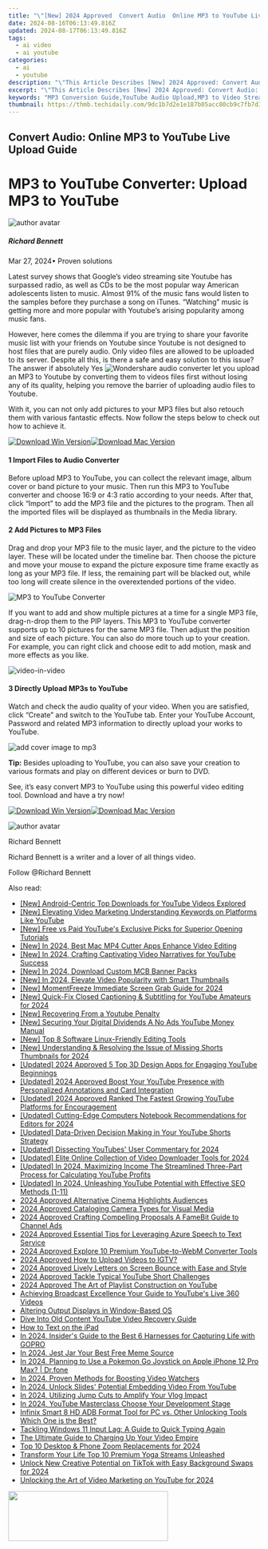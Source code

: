 ```yaml
---
title: "\"[New] 2024 Approved  Convert Audio  Online MP3 to YouTube Live Upload Guide\""
date: 2024-08-16T06:13:49.816Z
updated: 2024-08-17T06:13:49.816Z
tags:
  - ai video
  - ai youtube
categories:
  - ai
  - youtube
description: "\"This Article Describes [New] 2024 Approved: Convert Audio: Online MP3 to YouTube Live Upload Guide\""
excerpt: "\"This Article Describes [New] 2024 Approved: Convert Audio: Online MP3 to YouTube Live Upload Guide\""
keywords: "MP3 Conversion Guide,YouTube Audio Upload,MP3 to Video Streaming,Live Music Uploading,Online Audio Conversion,YouTube Live Upload Tips,MP3 to YouTube Guide"
thumbnail: https://thmb.techidaily.com/9dc1b7d2e1e187b05acc80cb9c7fb7d37982a55474766bf6cca6ff87f0dad9cf.jpg
---
```


## Convert Audio: Online MP3 to YouTube Live Upload Guide

# MP3 to YouTube Converter: Upload MP3 to YouTube

![author avatar](https://images.wondershare.com/filmora/article-images/richard-bennett.jpg)

##### Richard Bennett

 Mar 27, 2024• Proven solutions

 Latest survey shows that Google’s video streaming site Youtube has surpassed radio, as well as CDs to be the most popular way American adolescents listen to music. Almost 91% of the music fans would listen to the samples before they purchase a song on iTunes. “Watching” music is getting more and more popular with Youtube’s arising popularity among music fans.

 However, here comes the dilemma if you are trying to share your favorite music list with your friends on Youtube since Youtube is not designed to host files that are purely audio. Only video files are allowed to be uploaded to its server. Despite all this, is there a safe and easy solution to this issue? The answer if absolutely Yes ![Wondershare audio converter](https://tools.techidaily.com/wondershare/filmora/download/) let you upload an MP3 to Youtube by converting them to videos files first without losing any of its quality, helping you remove the barrier of uploading audio files to Youtube.

 With it, you can not only add pictures to your MP3 files but also retouch them with various fantastic effects. Now follow the steps below to check out how to achieve it.

[![Download Win Version](https://images.wondershare.com/filmora/guide/download-btn-win.jpg)](https://tools.techidaily.com/wondershare/filmora/download/)[![Download Mac Version](https://images.wondershare.com/filmora/guide/download-btn-mac.jpg)](https://tools.techidaily.com/wondershare/filmora/download/)

#### 1 Import Files to Audio Converter

 Before upload MP3 to YouTube, you can collect the relevant image, album cover or band picture to your music. Then run this MP3 to YouTube converter and choose 16:9 or 4:3 ratio according to your needs. After that, click “Import” to add the MP3 file and the pictures to the program. Then all the imported files will be displayed as thumbnails in the Media library.

#### 2 Add Pictures to MP3 Files

 Drag and drop your MP3 file to the music layer, and the picture to the video layer. These will be located under the timeline bar. Then choose the picture and move your mouse to expand the picture exposure time frame exactly as long as your MP3 file. If less, the remaining part will be blacked out, while too long will create silence in the overextended portions of the video.

![MP3 to YouTube Converter](https://images.wondershare.com/images/multimedia/video-editor/add-picture-to-music.jpg)

 If you want to add and show multiple pictures at a time for a single MP3 file, drag-n-drop them to the PIP layers. This MP3 to YouTube converter supports up to 10 pictures for the same MP3 file. Then adjust the position and size of each picture. You can also do more touch up to your creation. For example, you can right click and choose edit to add motion, mask and more effects as you like.

![video-in-video](https://images.wondershare.com/images/multimedia/video-editor/video-in-video.jpg)

#### 3 Directly Upload MP3s to YouTube

 Watch and check the audio quality of your video. When you are satisfied, click “Create” and switch to the YouTube tab. Enter your YouTube Account, Password and related MP3 information to directly upload your works to YouTube.

![add cover image to mp3](https://images.wondershare.com/images/multimedia/video-editor/apple-device.jpg)

**Tip:**
Besides uploading to YouTube, you can also save your creation to various formats and play on different devices or burn to DVD.

 See, it’s easy convert MP3 to YouTube using this powerful video editing tool. Download and have a try now!

[![Download Win Version](https://images.wondershare.com/filmora/guide/download-btn-win.jpg)](https://tools.techidaily.com/wondershare/filmora/download/)[![Download Mac Version](https://images.wondershare.com/filmora/guide/download-btn-mac.jpg)](https://tools.techidaily.com/wondershare/filmora/download/)

![author avatar](https://images.wondershare.com/filmora/article-images/richard-bennett.jpg)

Richard Bennett

Richard Bennett is a writer and a lover of all things video.

Follow @Richard Bennett


<ins class="adsbygoogle"
     style="display:block"
     data-ad-format="autorelaxed"
     data-ad-client="ca-pub-7571918770474297"
     data-ad-slot="1223367746"></ins>



<ins class="adsbygoogle"
     style="display:block"
     data-ad-client="ca-pub-7571918770474297"
     data-ad-slot="8358498916"
     data-ad-format="auto"
     data-full-width-responsive="true"></ins>





<span class="atpl-alsoreadstyle">Also read:</span>
<div><ul>
<li><a href="https://youtube-sure.techidaily.com/ndroid-centric-top-downloads-for-youtube-videos-explored/"><u>[New] Android-Centric  Top Downloads for YouTube Videos Explored</u></a></li>
<li><a href="https://youtube-sure.techidaily.com/levating-video-marketing-understanding-keywords-on-platforms-like-youtube/"><u>[New] Elevating Video Marketing  Understanding Keywords on Platforms Like YouTube</u></a></li>
<li><a href="https://youtube-sure.techidaily.com/ree-vs-paid-youtubes-exclusive-picks-for-superior-opening-tutorials/"><u>[New] Free vs Paid  YouTube's Exclusive Picks for Superior Opening Tutorials</u></a></li>
<li><a href="https://youtube-sure.techidaily.com/n-2024-best-mac-mp4-cutter-apps-enhance-video-editing/"><u>[New] In 2024, Best Mac MP4 Cutter Apps  Enhance Video Editing</u></a></li>
<li><a href="https://youtube-sure.techidaily.com/n-2024-crafting-captivating-video-narratives-for-youtube-success/"><u>[New] In 2024, Crafting Captivating Video Narratives for YouTube Success</u></a></li>
<li><a href="https://youtube-sure.techidaily.com/n-2024-download-custom-mcb-banner-packs/"><u>[New] In 2024, Download Custom MCB Banner Packs</u></a></li>
<li><a href="https://youtube-sure.techidaily.com/n-2024-elevate-video-popularity-with-smart-thumbnails/"><u>[New] In 2024, Elevate Video Popularity with Smart Thumbnails</u></a></li>
<li><a href="https://video-screen-grab.techidaily.com/new-momentfreeze-immediate-screen-grab-guide-for-2024/"><u>[New] MomentFreeze  Immediate Screen Grab Guide for 2024</u></a></li>
<li><a href="https://youtube-sure.techidaily.com/uick-fix-closed-captioning-and-subtitling-for-youtube-amateurs-for-2024/"><u>[New] Quick-Fix Closed Captioning & Subtitling for YouTube Amateurs for 2024</u></a></li>
<li><a href="https://youtube-sure.techidaily.com/ecovering-from-a-youtube-penalty/"><u>[New] Recovering From a Youtube Penalty</u></a></li>
<li><a href="https://youtube-sure.techidaily.com/ecuring-your-digital-dividends-a-no-ads-youtube-money-manual/"><u>[New] Securing Your Digital Dividends  A No Ads YouTube Money Manual</u></a></li>
<li><a href="https://youtube-sure.techidaily.com/op-8-software-linux-friendly-editing-tools/"><u>[New] Top 8 Software  Linux-Friendly Editing Tools</u></a></li>
<li><a href="https://youtube-sure.techidaily.com/nderstanding-and-resolving-the-issue-of-missing-shorts-thumbnails-for-2024/"><u>[New] Understanding & Resolving the Issue of Missing Shorts Thumbnails for 2024</u></a></li>
<li><a href="https://youtube-sure.techidaily.com/ed-2024-approved-5-top-3d-design-apps-for-engaging-youtube-beginnings/"><u>[Updated] 2024 Approved  5 Top 3D Design Apps for Engaging YouTube Beginnings</u></a></li>
<li><a href="https://youtube-sure.techidaily.com/ed-2024-approved-boost-your-youtube-presence-with-personalized-annotations-and-card-integration/"><u>[Updated] 2024 Approved  Boost Your YouTube Presence with Personalized Annotations and Card Integration</u></a></li>
<li><a href="https://youtube-sure.techidaily.com/ed-2024-approved-ranked-the-fastest-growing-youtube-platforms-for-encouragement/"><u>[Updated] 2024 Approved  Ranked  The Fastest Growing YouTube Platforms for Encouragement</u></a></li>
<li><a href="https://youtube-sure.techidaily.com/ed-cutting-edge-computers-notebook-recommendations-for-editors-for-2024/"><u>[Updated] Cutting-Edge Computers  Notebook Recommendations for Editors for 2024</u></a></li>
<li><a href="https://youtube-sure.techidaily.com/ed-data-driven-decision-making-in-your-youtube-shorts-strategy/"><u>[Updated] Data-Driven Decision Making in Your YouTube Shorts Strategy</u></a></li>
<li><a href="https://youtube-sure.techidaily.com/ed-dissecting-youtubes-user-commentary-for-2024/"><u>[Updated] Dissecting YouTubes' User Commentary for 2024</u></a></li>
<li><a href="https://youtube-sure.techidaily.com/ed-elite-online-collection-of-video-downloader-tools-for-2024/"><u>[Updated] Elite Online Collection of Video Downloader Tools for 2024</u></a></li>
<li><a href="https://youtube-sure.techidaily.com/ed-in-2024-maximizing-income-the-streamlined-three-part-process-for-calculating-youtube-profits/"><u>[Updated] In 2024, Maximizing Income  The Streamlined Three-Part Process for Calculating YouTube Profits</u></a></li>
<li><a href="https://youtube-sure.techidaily.com/ed-in-2024-unleashing-youtube-potential-with-effective-seo-methods-1-11/"><u>[Updated] In 2024, Unleashing YouTube Potential with Effective SEO Methods (1-11)</u></a></li>
<li><a href="https://youtube-sure.techidaily.com/approved-alternative-cinema-highlights-audiences/"><u>2024 Approved  Alternative Cinema Highlights Audiences</u></a></li>
<li><a href="https://extra-hints.techidaily.com/2024-approved-cataloging-camera-types-for-visual-media/"><u>2024 Approved  Cataloging Camera Types for Visual Media</u></a></li>
<li><a href="https://youtube-sure.techidaily.com/approved-crafting-compelling-proposals-a-famebit-guide-to-channel-ads/"><u>2024 Approved  Crafting Compelling Proposals  A FameBit Guide to Channel Ads</u></a></li>
<li><a href="https://fox-glue.techidaily.com/2024-approved-essential-tips-for-leveraging-azure-speech-to-text-service/"><u>2024 Approved  Essential Tips for Leveraging Azure Speech to Text Service</u></a></li>
<li><a href="https://youtube-sure.techidaily.com/approved-explore-10-premium-youtube-to-webm-converter-tools/"><u>2024 Approved  Explore 10 Premium YouTube-to-WebM Converter Tools</u></a></li>
<li><a href="https://instagram-clips.techidaily.com/2024-approved-how-to-upload-videos-to-igtv/"><u>2024 Approved  How to Upload Videos to IGTV?</u></a></li>
<li><a href="https://youtube-sure.techidaily.com/approved-lively-letters-on-screen-bounce-with-ease-and-style/"><u>2024 Approved  Lively Letters on Screen  Bounce with Ease and Style</u></a></li>
<li><a href="https://youtube-sure.techidaily.com/approved-tackle-typical-youtube-short-challenges/"><u>2024 Approved  Tackle Typical YouTube Short Challenges</u></a></li>
<li><a href="https://youtube-sure.techidaily.com/approved-the-art-of-playlist-construction-on-youtube/"><u>2024 Approved  The Art of Playlist Construction on YouTube</u></a></li>
<li><a href="https://youtube-sure.techidaily.com/ving-broadcast-excellence-your-guide-to-youtubes-live-360-videos/"><u>Achieving Broadcast Excellence  Your Guide to YouTube's Live 360 Videos</u></a></li>
<li><a href="https://win11.techidaily.com/altering-output-displays-in-window-based-os/"><u>Altering Output Displays in Window-Based OS</u></a></li>
<li><a href="https://youtube-sure.techidaily.com/into-old-content-youtube-video-recovery-guide/"><u>Dive Into Old Content  YouTube Video Recovery Guide</u></a></li>
<li><a href="https://tech-recovery.techidaily.com/how-to-text-on-the-ipad/"><u>How to Text on the iPad</u></a></li>
<li><a href="https://extra-skills.techidaily.com/in-2024-insiders-guide-to-the-best-6-harnesses-for-capturing-life-with-gopro/"><u>In 2024, Insider's Guide to the Best 6 Harnesses for Capturing Life with GOPRO</u></a></li>
<li><a href="https://extra-guidance.techidaily.com/in-2024-jest-jar-your-best-free-meme-source/"><u>In 2024, Jest Jar  Your Best Free Meme Source</u></a></li>
<li><a href="https://ios-pokemon-go.techidaily.com/in-2024-planning-to-use-a-pokemon-go-joystick-on-apple-iphone-12-pro-max-drfone-by-drfone-virtual-ios/"><u>In 2024, Planning to Use a Pokemon Go Joystick on Apple iPhone 12 Pro Max? | Dr.fone</u></a></li>
<li><a href="https://youtube-sure.techidaily.com/24-proven-methods-for-boosting-video-watchers/"><u>In 2024, Proven Methods for Boosting Video Watchers</u></a></li>
<li><a href="https://youtube-sure.techidaily.com/24-unlock-slides-potential-embedding-video-from-youtube/"><u>In 2024, Unlock Slides' Potential  Embedding Video From YouTube</u></a></li>
<li><a href="https://youtube-sure.techidaily.com/24-utilizing-jump-cuts-to-amplify-your-vlog-impact/"><u>In 2024, Utilizing Jump Cuts to Amplify Your Vlog Impact</u></a></li>
<li><a href="https://youtube-sure.techidaily.com/24-youtube-masterclass-choose-your-development-stage/"><u>In 2024, YouTube Masterclass  Choose Your Development Stage</u></a></li>
<li><a href="https://bypass-frp.techidaily.com/infinix-smart-8-hd-adb-format-tool-for-pc-vs-other-unlocking-tools-which-one-is-the-best-by-drfone-android/"><u>Infinix Smart 8 HD ADB Format Tool for PC vs. Other Unlocking Tools Which One is the Best?</u></a></li>
<li><a href="https://win-howtos.techidaily.com/tackling-windows-11-input-lag-a-guide-to-quick-typing-again/"><u>Tackling Windows 11 Input Lag: A Guide to Quick Typing Again</u></a></li>
<li><a href="https://youtube-sure.techidaily.com/ltimate-guide-to-charging-up-your-video-empire/"><u>The Ultimate Guide to Charging Up Your Video Empire</u></a></li>
<li><a href="https://video-screen-grab.techidaily.com/top-10-desktop-and-phone-zoom-replacements-for-2024/"><u>Top 10 Desktop & Phone Zoom Replacements for 2024</u></a></li>
<li><a href="https://youtube-sure.techidaily.com/form-your-life-top-10-premium-yoga-streams-unleashed/"><u>Transform Your Life  Top 10 Premium Yoga Streams Unleashed</u></a></li>
<li><a href="https://tiktok-videos.techidaily.com/unlock-new-creative-potential-on-tiktok-with-easy-background-swaps-for-2024/"><u>Unlock New Creative Potential on TikTok with Easy Background Swaps for 2024</u></a></li>
<li><a href="https://youtube-sure.techidaily.com/king-the-art-of-video-marketing-on-youtube-for-2024/"><u>Unlocking the Art of Video Marketing on YouTube for 2024</u></a></li>
</ul></div>

<!-- affiliate ads begin -->
<a href="https://godlikehost.sjv.io/c/5597632/1920054/21774" target="_top" id="1920054"><img src="//a.impactradius-go.com/display-ad/21774-1920054" border="0" alt="" width="320" height="100"/></a><img height="0" width="0" src="https://imp.pxf.io/i/5597632/1920054/21774" style="position:absolute;visibility:hidden;" border="0" />
<!-- affiliate ads end -->